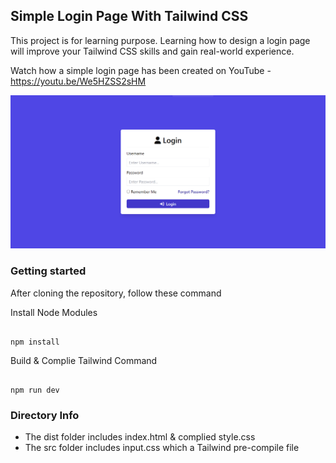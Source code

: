 ## Simple Login Page With Tailwind CSS

This project is for learning purpose. Learning how to design a login page will improve your Tailwind CSS skills and gain real-world experience. 

Watch how a simple login page has been created on YouTube - https://youtu.be/We5HZSS2sHM

![alt tag](https://raw.githubusercontent.com/phithounsavanh/Tailwind-Simple-Login-Page/main/images/login-page-design.png) 


### Getting started

After cloning the repository, follow these command 

Install Node Modules

```npm

npm install

```

Build & Complie Tailwind Command

```npm

npm run dev

```

### Directory Info

- The dist folder includes index.html & complied style.css
- The src folder includes input.css which a Tailwind pre-compile file
